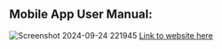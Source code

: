 ## Mobile App User Manual:
![Screenshot 2024-09-24 221945](https://github.com/user-attachments/assets/22781ffd-97dd-445b-9c59-c60f52696946)
[Link to website here](https://www.canva.com/design/DAGO3rMOpj0/445qZZtKaiZzAbegE4D8mg/edit)


